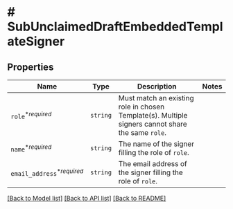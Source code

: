 # # SubUnclaimedDraftEmbeddedTemplateSigner



## Properties

Name | Type | Description | Notes
------------ | ------------- | ------------- | -------------
| `role`<sup>*_required_</sup> | ```string``` |  Must match an existing role in chosen Template(s). Multiple signers cannot share the same `role`.  |  |
| `name`<sup>*_required_</sup> | ```string``` |  The name of the signer filling the role of `role`.  |  |
| `email_address`<sup>*_required_</sup> | ```string``` |  The email address of the signer filling the role of `role`.  |  |

[[Back to Model list]](../../README.md#models) [[Back to API list]](../../README.md#endpoints) [[Back to README]](../../README.md)
